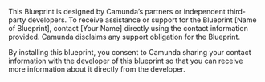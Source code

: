 This Blueprint is designed by Camunda’s partners or independent third-party developers. To receive assistance or support for the Blueprint [Name of Blueprint], contact [Your Name] directly using the contact information provided. Camunda disclaims any support obligation for the Blueprint.

By installing this blueprint, you consent to Camunda sharing your contact information with the developer of this blueprint so that you can receive more information about it directly from the developer.
